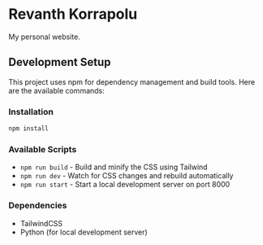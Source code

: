 # Revanth Korrapolu

My personal website.

## Development Setup

This project uses npm for dependency management and build tools. Here are the available commands:

### Installation
```bash
npm install
```

### Available Scripts

* `npm run build` - Build and minify the CSS using Tailwind
* `npm run dev` - Watch for CSS changes and rebuild automatically
* `npm run start` - Start a local development server on port 8000

### Dependencies
* TailwindCSS
* Python (for local development server)
